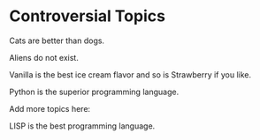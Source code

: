 # Controversial Topics

Cats are better than dogs.

Aliens do not exist.

Vanilla is the best ice cream flavor and so is Strawberry if you like.

Python is the superior programming language.

Add more topics here:

LISP is the best programming language.
